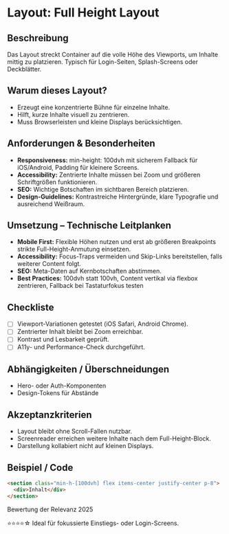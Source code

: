 # Layout: Full Height Layout

## Beschreibung
Das Layout streckt Container auf die volle Höhe des Viewports, um Inhalte mittig zu platzieren. Typisch für Login-Seiten, Splash-Screens oder Deckblätter.

## Warum dieses Layout?
- Erzeugt eine konzentrierte Bühne für einzelne Inhalte.
- Hilft, kurze Inhalte visuell zu zentrieren.
- Muss Browserleisten und kleine Displays berücksichtigen.

## Anforderungen & Besonderheiten
- **Responsiveness:** min-height: 100dvh mit sicherem Fallback für iOS/Android, Padding für kleinere Screens.
- **Accessibility:** Zentrierte Inhalte müssen bei Zoom und größeren Schriftgrößen funktionieren.
- **SEO:** Wichtige Botschaften im sichtbaren Bereich platzieren.
- **Design-Guidelines:** Kontrastreiche Hintergründe, klare Typografie und ausreichend Weißraum.

## Umsetzung – Technische Leitplanken
- **Mobile First:** Flexible Höhen nutzen und erst ab größeren Breakpoints strikte Full-Height-Anmutung einsetzen.
- **Accessibility:** Focus-Traps vermeiden und Skip-Links bereitstellen, falls weiterer Content folgt.
- **SEO:** Meta-Daten auf Kernbotschaften abstimmen.
- **Best Practices:** 100dvh statt 100vh, Content vertikal via flexbox zentrieren, Fallback bei Tastaturfokus testen

## Checkliste
- [ ] Viewport-Variationen getestet (iOS Safari, Android Chrome).
- [ ] Zentrierter Inhalt bleibt bei Zoom erreichbar.
- [ ] Kontrast und Lesbarkeit geprüft.
- [ ] A11y- und Performance-Check durchgeführt.

## Abhängigkeiten / Überschneidungen
- Hero- oder Auth-Komponenten
- Design-Tokens für Abstände

## Akzeptanzkriterien
- Layout bleibt ohne Scroll-Fallen nutzbar.
- Screenreader erreichen weitere Inhalte nach dem Full-Height-Block.
- Darstellung kollabiert nicht auf kleinen Displays.

## Beispiel / Code
```html
<section class="min-h-[100dvh] flex items-center justify-center p-8">
  <div>Inhalt</div>
</section>
```

Bewertung der Relevanz 2025

⭐⭐⭐⭐☆ Ideal für fokussierte Einstiegs- oder Login-Screens.
